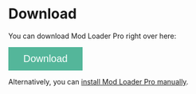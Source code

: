 # Download

You can download Mod Loader Pro right over here:

<a href="//github.com/MSCLoaderPro/docs/releases/tag/0.2.3" target="_blank"><button class="btn-download">Download</button></a>

Alternatively, you can <a href="//github.com/MSCLoaderPro/EarlyAccessRelease/releases">install Mod Loader Pro manually</a>.

<style>
.btn-download {
  background-color: rgb(84, 182, 154);
  border: none;
  color: white;
  padding: 12px 30px;
  cursor: pointer;
  font-size: 20px;
}

.btn-download:hover {
  background-color: rgb(60, 131, 110);
}
</style>